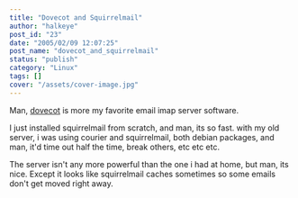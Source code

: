 ```yaml
---
title: "Dovecot and Squirrelmail"
author: "halkeye"
post_id: "23"
date: "2005/02/09 12:07:25"
post_name: "dovecot_and_squirrelmail"
status: "publish"
category: "Linux"
tags: []
cover: "/assets/cover-image.jpg"
---
```


Man, [dovecot](https://www.dovecot.org/) is more my favorite email imap server software.

I just installed squirrelmail from scratch, and man, its so fast. with my old server, i was using courier and squirrelmail, both debian packages, and man, it'd time out half the time, break others, etc etc etc.

The server isn't any more powerful than the one i had at home, but man, its nice. Except it looks like squirrelmail caches sometimes so some emails don't get moved right away.